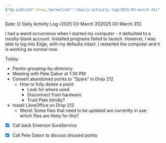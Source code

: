 ```yaml
---
{"dg-publish":true,"permalink":"/daily-activity-log/2025-03-march-31/","noteIcon":"","created":"2025-03-31T11:48:50.523-05:00"}
---
```


Date: [[-Daily Activity Log-/2025 03-March 31\|2025 03-March 31]]

I had a weird occurrence when I started my computer - it defaulted to a mostly-blank account. Installed programs failed to launch. However, I was able to log into Edge, with my defaults intact.
I restarted the computer and it is working as normal now.

Today:
- Pavlov grouping-by-directory
- Meeting with Pete Gabor at 1:30 PM
- Convert abandoned points to "Spare" in Drop 212
	- How to fully delete a point:
		- Look for where used
		- Disconnect from hardware
		- Trust Pete blindly?
- Install LibreOffice on Drop 212.
	- Weird: Some files that need to be updated are currently in use: which files are likely for this?


- [x] Call back Emerson SureService
- [x] Call Pete Gabor to discuss disused points

